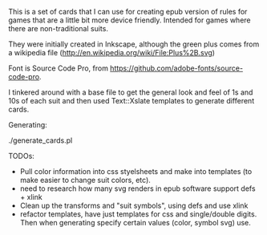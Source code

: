 This is a set of cards that I can use for creating epub version of rules for games that are a little bit more device friendly. Intended for games where there are non-traditional suits.

They were initially created in Inkscape, although the green plus comes from a wikipedia file (http://en.wikipedia.org/wiki/File:Plus%2B.svg)

Font is Source Code Pro, from https://github.com/adobe-fonts/source-code-pro.

I tinkered around with a base file to get the general look and feel of 1s and 10s of each suit and then used Text::Xslate templates to generate different cards.

Generating:

./generate_cards.pl

TODOs:

* Pull color information into css styelsheets and make into templates (to make easier to change suit colors, etc).
* need to research how many svg renders in epub software support defs + xlink
* Clean up the transforms and "suit symbols", using defs and use xlink 
* refactor templates, have just templates for css and single/double digits. Then when generating specify certain values (color, symbol svg) use.

